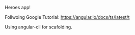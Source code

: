 Heroes app!

Follwoing Google Tutorial: https://angular.io/docs/ts/latest/t

Using angular-cli for scafolding.